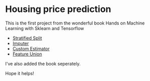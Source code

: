 # Housing price prediction

This is the first project from the wonderful book Hands on Machine Learning with Sklearn and Tensorflow

+ [Stratified Split](https://scikit-learn.org/stable/modules/generated/sklearn.model_selection.StratifiedShuffleSplit.html)
+ [Imputer](https://medium.com/@contactsunny/handle-missing-data-in-your-training-dataset-with-scikit-imputer-f4bbf005fc5e)
+ [Custom Estimator](http://danielhnyk.cz/creating-your-own-estimator-scikit-learn/)
+ [Feature Union](https://scikit-learn.org/stable/modules/generated/sklearn.pipeline.FeatureUnion.html)

I've also added the book seperately.

Hope it helps!